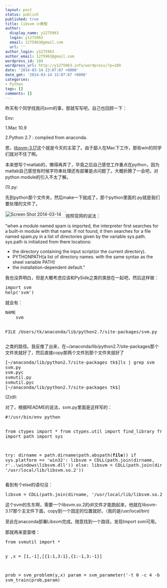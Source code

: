 ```yaml
---
layout: post
status: publish
published: true
title: libsvm 小教程
author:
  display_name: y1275963
  login: y1275963
  email: 1275963@gmail.com
  url: ''
author_login: y1275963
author_email: 1275963@gmail.com
wordpress_id: 189
wordpress_url: http://y1275963.info/wordpress/?p=189
date: '2014-03-14 23:07:07 +0000'
date_gmt: '2014-03-14 15:07:07 +0000'
categories:
- Python
tags: []
comments: []
---
```

<p>昨天有个同学找我问svm的事，那就写写吧，自己也回顾一下：</p>
<p>Env:</p>
<p>1.Mac 10.9</p>
<p>2.Python 2.7 : compiled from anaconda.</p>
<p>恩，<a href="http://y1275963.info/wordpress/wp-content/uploads/2014/03/libsvm-3.17.zip">libsvm-3.17</a>这个就是今天的主菜了。由于鄙人在Mac下工作，那些win的同学们就对不住了啊。</p>
<p>本来想写个matlab的，懒得再弄了，毕竟之后自己感觉工作重点在python，因为matlab自己感觉有时候字符串处理还有部署是点问题了。大概折腾了一会吧，对python module的引入不太了解。</p>
<p>(1).py:</p>
<p>先到python那个文件夹，然后make一下就成了，那个python里面的.py就是我们要处理的文件了。</p>
<p><a href="http://y1275963.info/wordpress/wp-content/uploads/2014/03/Screen-Shot-2014-03-14-at-10.52.35-PM.png"><img class="alignnone size-full wp-image-194" alt="Screen Shot 2014-03-14 at 10.52.35 PM" src="http://y1275963.info/wordpress/wp-content/uploads/2014/03/Screen-Shot-2014-03-14-at-10.52.35-PM.png" width="195" height="21" /></a>按照官网的说法：</p>
<p>“when a module named spam is imported, the interpreter first searches for a built-in module with that name. If not found, it then searches for a file named spam.py in a list of directories given by the variable sys.path. sys.path is initialized from there locations:</p>
<ul>
<li>the directory containing the input script(or the current directory).</li>
<li>PYTHONPATH(a list of directory names. with the same syntax as the sheel variable PATH)</li>
<li>the installation-dependent default."</li>
</ul>
<p>我也没弄明白，但是大概考虑应该和PySide之类的类放在一起吧，然后这样做：</p>
<pre class="lang:default decode:true">import svm
help('svm')</pre>
<p>就会有：</p>
<pre class="lang:sh decode:true">NAME
    svm

FILE
    /Users/tk/anaconda/lib/python2.7/site-packages/svm.py</pre>
<p>之类的路径。我反推了出来，在~/anaconda/lib/python2.7/site-packages那个文件夹就好了，然后直接copy那两个文件到那个文件夹就好了</p>
<pre class="lang:sh decode:true">[~/anaconda/lib/python2.7/site-packages tk$]ls | grep svm
svm.py
svm.pyc
svmutil.py
svmutil.pyc
[~/anaconda/lib/python2.7/site-packages tk$]</pre>
<p>(2)dll:</p>
<p>对了，根据README的说法，svm.py里面是这样写的：</p>
<pre class="lang:default decode:true">#!/usr/bin/env python

from ctypes import *
from ctypes.util import find_library
from os import path
import sys

try:
	dirname = path.dirname(path.abspath(__file__))
	if sys.platform == 'win32':
		libsvm = CDLL(path.join(dirname, r'..\windows\libsvm.dll'))
	else:
		libsvm = CDLL(path.join(dirname, '/usr/local/lib/libsvm.so.2'))</pre>
<p>看到有个else的语句没：</p>
<pre>libsvm = CDLL(path.join(dirname, '/usr/local/lib/libsvm.so.2'))</pre>
<p>这个svm的东东啊，需要一个libsvm.so.2的dll文件才能跑起来，他就在libsvm-3.17那个主文件下面，copy到一个固定的位置就好。（我的是/usr/local/bin)</p>
<p>至此在anaconda部署Libsvm完成。随意找到一个路径，发现Import svm可用。</p>
<p>那就再来耍耍喽：</p>
<pre class="lang:default decode:true ">from svmutil import *

y ,x = [1,-1],[{1:1,3:1},{1:-1,3:-1}]

prob = svm_problem(y,x)
param = svm_parameter('-t 0 -c 4 -b 1')
m = svm_train(prob,param)</pre>
<p>&nbsp;</p>
<p>&nbsp;</p>
